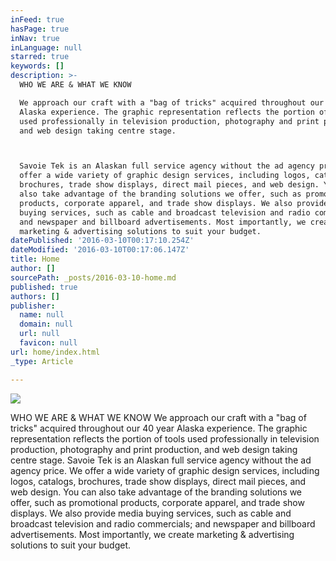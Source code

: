 ```yaml
---
inFeed: true
hasPage: true
inNav: true
inLanguage: null
starred: true
keywords: []
description: >-
  WHO WE ARE & WHAT WE KNOW

  We approach our craft with a "bag of tricks" acquired throughout our 40 year
  Alaska experience. The graphic representation reflects the portion of tools
  used professionally in television production, photography and print production,
  and web design taking centre stage.



  Savoie Tek is an Alaskan full service agency without the ad agency price. We
  offer a wide variety of graphic design services, including logos, catalogs,
  brochures, trade show displays, direct mail pieces, and web design. You can
  also take advantage of the branding solutions we offer, such as promotional
  products, corporate apparel, and trade show displays. We also provide media
  buying services, such as cable and broadcast television and radio commercials;
  and newspaper and billboard advertisements. Most importantly, we create
  marketing & advertising solutions to suit your budget.
datePublished: '2016-03-10T00:17:10.254Z'
dateModified: '2016-03-10T00:17:06.147Z'
title: Home
author: []
sourcePath: _posts/2016-03-10-home.md
published: true
authors: []
publisher:
  name: null
  domain: null
  url: null
  favicon: null
url: home/index.html
_type: Article

---
```

![](https://the-grid-user-content.s3-us-west-2.amazonaws.com/e0e7755e-c792-4c7e-85fc-bcce2a756bff.png)

WHO WE ARE & WHAT WE KNOW
We approach our craft with a "bag of tricks" acquired throughout our 40 year Alaska experience. The graphic representation reflects the portion of tools used professionally in television production, photography and print production, and web design taking centre stage.
Savoie Tek is an Alaskan full service agency without the ad agency price. We offer a wide variety of graphic design services, including logos, catalogs, brochures, trade show displays, direct mail pieces, and web design. You can also take advantage of the branding solutions we offer, such as promotional products, corporate apparel, and trade show displays. We also provide media buying services, such as cable and broadcast television and radio commercials; and newspaper and billboard advertisements. Most importantly, we create marketing & advertising solutions to suit your budget.